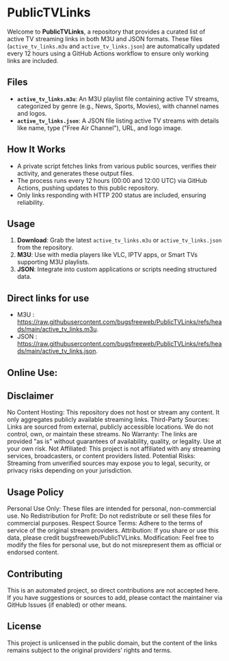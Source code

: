 # PublicTVLinks

Welcome to **PublicTVLinks**, a repository that provides a curated list of active TV streaming links in both M3U and JSON formats. These files (`active_tv_links.m3u` and `active_tv_links.json`) are automatically updated every 12 hours using a GitHub Actions workflow to ensure only working links are included.

## Files
- **`active_tv_links.m3u`**: An M3U playlist file containing active TV streams, categorized by genre (e.g., News, Sports, Movies), with channel names and logos.
- **`active_tv_links.json`**: A JSON file listing active TV streams with details like name, type ("Free Air Channel"), URL, and logo image.

## How It Works
- A private script fetches links from various public sources, verifies their activity, and generates these output files.
- The process runs every 12 hours (00:00 and 12:00 UTC) via GitHub Actions, pushing updates to this public repository.
- Only links responding with HTTP 200 status are included, ensuring reliability.

## Usage
1. **Download**: Grab the latest `active_tv_links.m3u` or `active_tv_links.json` from the repository.
2. **M3U**: Use with media players like VLC, IPTV apps, or Smart TVs supporting M3U playlists.
3. **JSON**: Integrate into custom applications or scripts needing structured data.

## Direct links for use
- M3U  : https://raw.githubusercontent.com/bugsfreeweb/PublicTVLinks/refs/heads/main/active_tv_links.m3u.
- JSON : https://raw.githubusercontent.com/bugsfreeweb/PublicTVLinks/refs/heads/main/active_tv_links.json.

## Online Use:


## Disclaimer
No Content Hosting: This repository does not host or stream any content. It only aggregates publicly available streaming links.
Third-Party Sources: Links are sourced from external, publicly accessible locations. We do not control, own, or maintain these streams.
No Warranty: The links are provided "as is" without guarantees of availability, quality, or legality. Use at your own risk.
Not Affiliated: This project is not affiliated with any streaming services, broadcasters, or content providers listed.
Potential Risks: Streaming from unverified sources may expose you to legal, security, or privacy risks depending on your jurisdiction.

## Usage Policy
Personal Use Only: These files are intended for personal, non-commercial use.
No Redistribution for Profit: Do not redistribute or sell these files for commercial purposes.
Respect Source Terms: Adhere to the terms of service of the original stream providers.
Attribution: If you share or use this data, please credit bugsfreeweb/PublicTVLinks.
Modification: Feel free to modify the files for personal use, but do not misrepresent them as official or endorsed content.

## Contributing
This is an automated project, so direct contributions are not accepted here. If you have suggestions or sources to add, please contact the maintainer via GitHub Issues (if enabled) or other means.

## License
This project is unlicensed in the public domain, but the content of the links remains subject to the original providers’ rights and terms.
